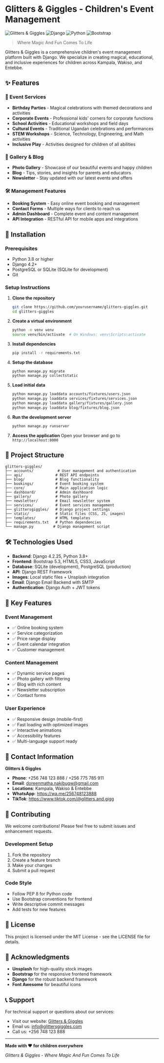 # Glitters & Giggles - Children's Event Management

![Glitters & Giggles](https://img.shields.io/badge/Status-Active-success)
![Django](https://img.shields.io/badge/Django-4.2.25-blue)
![Python](https://img.shields.io/badge/Python-3.8+-blue)
![Bootstrap](https://img.shields.io/badge/Bootstrap-5.3-purple)

> Where Magic And Fun Comes To Life

Glitters & Giggles is a comprehensive children's event management platform built with Django. We specialize in creating magical, educational, and inclusive experiences for children across Kampala, Wakiso, and Entebbe.

## ✨ Features

### 🎉 Event Services
- **Birthday Parties** - Magical celebrations with themed decorations and activities
- **Corporate Events** - Professional kids' corners for corporate functions
- **School Activities** - Educational workshops and field days
- **Cultural Events** - Traditional Ugandan celebrations and performances
- **STEM Workshops** - Science, Technology, Engineering, and Math activities
- **Inclusive Play** - Activities designed for children of all abilities

### 📸 Gallery & Blog
- **Photo Gallery** - Showcase of our beautiful events and happy children
- **Blog** - Tips, stories, and insights for parents and educators
- **Newsletter** - Stay updated with our latest events and offers

### 🛠️ Management Features
- **Booking System** - Easy online event booking and management
- **Contact Forms** - Multiple ways for clients to reach us
- **Admin Dashboard** - Complete event and content management
- **API Integration** - RESTful API for mobile apps and integrations

## 🚀 Installation

### Prerequisites
- Python 3.8 or higher
- Django 4.2+
- PostgreSQL or SQLite (SQLite for development)
- Git

### Setup Instructions

1. **Clone the repository**
   ```bash
   git clone https://github.com/yourusername/glitters-giggles.git
   cd glitters-giggles
   ```

2. **Create a virtual environment**
   ```bash
   python -m venv venv
   source venv/bin/activate  # On Windows: venv\Scripts\activate
   ```

3. **Install dependencies**
   ```bash
   pip install -r requirements.txt
   ```

4. **Setup the database**
   ```bash
   python manage.py migrate
   python manage.py collectstatic
   ```

5. **Load initial data**
   ```bash
   python manage.py loaddata accounts/fixtures/users.json
   python manage.py loaddata services/fixtures/services.json
   python manage.py loaddata gallery/fixtures/gallery.json
   python manage.py loaddata blog/fixtures/blog.json
   ```

6. **Run the development server**
   ```bash
   python manage.py runserver
   ```

7. **Access the application**
   Open your browser and go to `http://localhost:8000`

## 📁 Project Structure

```
glitters-giggles/
├── accounts/           # User management and authentication
├── api/               # REST API endpoints
├── blog/              # Blog functionality
├── bookings/          # Event booking system
├── core/              # Main application logic
├── dashboard/         # Admin dashboard
├── gallery/           # Photo gallery
├── newsletter/        # Email newsletter system
├── services/          # Event services management
├── glittersgiggles/   # Django project settings
├── static/            # Static files (CSS, JS, images)
├── templates/         # HTML templates
├── requirements.txt   # Python dependencies
└── manage.py         # Django management script
```

## 🛠️ Technologies Used

- **Backend**: Django 4.2.25, Python 3.8+
- **Frontend**: Bootstrap 5.3, HTML5, CSS3, JavaScript
- **Database**: SQLite (development), PostgreSQL (production)
- **API**: Django REST Framework
- **Images**: Local static files + Unsplash integration
- **Email**: Django Email Backend with SMTP
- **Authentication**: Django Auth + JWT tokens

## 🎯 Key Features

### Event Management
- ✅ Online booking system
- ✅ Service categorization
- ✅ Price range display
- ✅ Event calendar integration
- ✅ Customer management

### Content Management
- ✅ Dynamic service pages
- ✅ Photo gallery with filtering
- ✅ Blog with rich content
- ✅ Newsletter subscription
- ✅ Contact forms

### User Experience
- ✅ Responsive design (mobile-first)
- ✅ Fast loading with optimized images
- ✅ Interactive animations
- ✅ Accessibility features
- ✅ Multi-language support ready

## 📧 Contact Information

**Glitters & Giggles**
- **Phone**: +256 748 123 888 / +256 775 785 911
- **Email**: doreenmatha.nakibugw@gmail.com
- **Locations**: Kampala, Wakiso & Entebbe
- **WhatsApp**: https://wa.me/256748123888
- **TikTok**: https://www.tiktok.com/@glitters.and.gigg

## 🤝 Contributing

We welcome contributions! Please feel free to submit issues and enhancement requests.

### Development Setup
1. Fork the repository
2. Create a feature branch
3. Make your changes
4. Submit a pull request

### Code Style
- Follow PEP 8 for Python code
- Use Bootstrap conventions for frontend
- Write descriptive commit messages
- Add tests for new features

## 📄 License

This project is licensed under the MIT License - see the LICENSE file for details.

## 🙏 Acknowledgments

- **Unsplash** for high-quality stock images
- **Bootstrap** for the responsive frontend framework
- **Django** for the robust backend framework
- **Font Awesome** for beautiful icons

## 📞 Support

For technical support or questions about our services:
- Visit our website: [Glitters & Giggles](#)
- Email us: info@glittersgiggles.com
- Call us: +256 748 123 888

---

**Made with ❤️ for children everywhere**

*Glitters & Giggles - Where Magic And Fun Comes To Life*